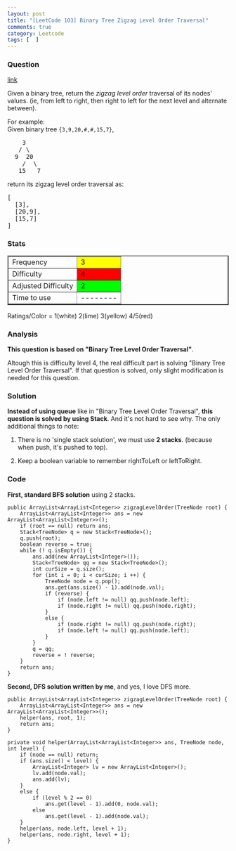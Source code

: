 ```yaml
---
layout: post
title: "[LeetCode 103] Binary Tree Zigzag Level Order Traversal"
comments: true
category: Leetcode
tags: [  ]
---
```



### Question 
[link](https://oj.leetcode.com/problems/binary-tree-zigzag-level-order-traversal/)

<div class="question-content">
            <p></p><p>Given a binary tree, return the <i>zigzag level order</i> traversal of its nodes' values. (ie, from left to right, then right to left for the next level and alternate between).</p>

<p>
For example:<br>
Given binary tree <code>{3,9,20,#,#,15,7}</code>,<br>
</p><pre>    3
   / \
  9  20
    /  \
   15   7
</pre>
<p></p>
<p>
return its zigzag level order traversal as:<br>
</p><pre>[
  [3],
  [20,9],
  [15,7]
]
</pre>
<p></p>
          </div>

### Stats
<table border="2">
	<tr>
		<td>Frequency</td>
		<td bgcolor="yellow">3</td>
	</tr>
	<tr>
		<td>Difficulty</td>
		<td bgcolor="red">4</td>
	</tr>
	<tr>
		<td>Adjusted Difficulty</td>
		<td bgcolor="lime">2</td>
	</tr>
	<tr>
		<td>Time to use</td>
		<td bgcolor="white">--------</td>
	</tr>
</table>

Ratings/Color = 1(white) 2(lime) 3(yellow) 4/5(red)

### Analysis

__This question is based on "Binary Tree Level Order Traversal"__. 

Altough this is difficulty level 4, the real difficult part is solving "Binary Tree Level Order Traversal". If that question is solved, only slight modification is needed for this question. 

### Solution

__Instead of using queue__ like in "Binary Tree Level Order Traversal", __this question is solved by using Stack__. And it's not hard to see why. The only additional things to note: 

1. There is no 'single stack solution', we must use __2 stacks__. (because when push, it's pushed to top). 

2. Keep a boolean variable to remember rightToLeft or leftToRight. 

### Code

__First, standard BFS solution__ using 2 stacks. 

    public ArrayList<ArrayList<Integer>> zigzagLevelOrder(TreeNode root) {
        ArrayList<ArrayList<Integer>> ans = new ArrayList<ArrayList<Integer>>();
        if (root == null) return ans;
        Stack<TreeNode> q = new Stack<TreeNode>();
        q.push(root);
        boolean reverse = true;
        while (! q.isEmpty()) {
            ans.add(new ArrayList<Integer>());
            Stack<TreeNode> qq = new Stack<TreeNode>();
            int curSize = q.size();
            for (int i = 0; i < curSize; i ++) {
                TreeNode node = q.pop();
                ans.get(ans.size() - 1).add(node.val);
                if (reverse) {
                    if (node.left != null) qq.push(node.left);
                    if (node.right != null) qq.push(node.right);
                }
                else {
                    if (node.right != null) qq.push(node.right);
                    if (node.left != null) qq.push(node.left);
                }
            }
            q = qq;
            reverse = ! reverse;
        }
        return ans;
    }

__Second, DFS solution written by me__, and yes, I love DFS more. 

    public ArrayList<ArrayList<Integer>> zigzagLevelOrder(TreeNode root) {
        ArrayList<ArrayList<Integer>> ans = new ArrayList<ArrayList<Integer>>();
        helper(ans, root, 1);
        return ans;
    }
    
    private void helper(ArrayList<ArrayList<Integer>> ans, TreeNode node, int level) {
        if (node == null) return;
        if (ans.size() < level) {
            ArrayList<Integer> lv = new ArrayList<Integer>();
            lv.add(node.val);
            ans.add(lv);
        }
        else {
            if (level % 2 == 0) 
                ans.get(level - 1).add(0, node.val);
            else
                ans.get(level - 1).add(node.val);
        }
        helper(ans, node.left, level + 1);
        helper(ans, node.right, level + 1);
    }
